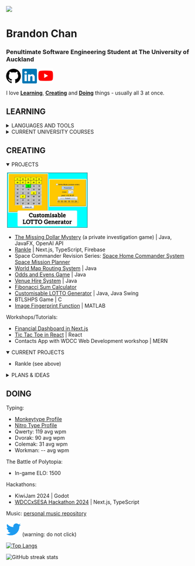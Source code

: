 <img src='https://media.licdn.com/dms/image/v2/D5616AQFViyCcQzqvVw/profile-displaybackgroundimage-shrink_350_1400/profile-displaybackgroundimage-shrink_350_1400/0/1730970055857?e=1745452800&v=beta&t=ZZvNXbHcdw6gREoquQVTjgY9pcHfQCVBfpETrCksMU8'>

# Brandon Chan
### Penultimate Software Engineering Student at The University of Auckland

[<img src='https://raw.githubusercontent.com/CLorant/readme-social-icons/main/large/filled/github.svg' alt='github' height='40'>](https://github.com/br-Chan)
[<img src="https://raw.githubusercontent.com/CLorant/readme-social-icons/main/large/filled/linkedin.svg" alt='linkedin' height='40' />](https://www.linkedin.com/in/brandon-sh-chan/)
[<img src="https://raw.githubusercontent.com/CLorant/readme-social-icons/main/large/filled/youtube.svg" alt='youtube' height='40' />](https://www.youtube.com/@br-Chan-g5l)

I love [**Learning**](#learning), [**Creating**](#creating) and [**Doing**](#doing) things - usually all 3 at once.

## LEARNING
<details>
<summary>LANGUAGES AND TOOLS</summary>

  | Learned       | Learning                  |
  | ------------- |:-------------------------:|
  | Java          | Everything on the left :) |
  | C/C++         | Vue                       |
  | MATLAB        | SQL                       |
  | JavaScript    |       |
  | TypeScript    |       |
  | React         |       |
  | Next.js       |       |
  | Tailwind CSS  |       |
  | Angular       |       |
  | Firebase      |       |

</details>
<details>
<summary>CURRENT UNIVERSITY COURSES</summary>

- ENGGEN 303 | Innovation and Business Cases
- SOFTENG 351 | Fundamentals of Database Systems
- SOFTENG 370 | Operating Systems
- SOFTENG 373 | Computer Graphics and Image Processing
</details>

## CREATING
<details open>
<summary>PROJECTS</summary>

[<img src='https://github.com/br-Chan/br-Chan/blob/main/CustomisableLOTTOGenerator.jpg' alt='CustomisableLOTTOGenerator' height='150'>](https://github.com/br-Chan/Customisable-LOTTO-Generator "GUI Java application to randomly generate personalised Lottery numbers")
  - [The Missing Dollar Mystery](https://github.com/br-Chan/Missing-Dollar-Mystery-with-GPT) (a private investigation game) | Java, JavaFX, OpenAI API
  - [Rankle](https://github.com/br-Chan/Rankle) | Next.js, TypeScript, Firebase
  - Space Commander Revision Series: [Space Home Commander System](https://github.com/br-Chan/Space-Home-Commander-System) [Space Mission Planner](https://github.com/br-Chan/Space-Mission-Planner)
  - [World Map Routing System](https://github.com/br-Chan/World-Map-Routing-System) | Java
  - [Odds and Evens Game](https://github.com/br-Chan/OddsAndEvens-Game-with-AI) | Java
  - [Venue Hire System](https://github.com/br-Chan/Venue-Hire-System) | Java
  - [Fibonacci Sum Calculator](https://github.com/br-Chan/FibonacciSum-SE282-2024 "CLI application for Assignment 2 of SOFTENG 282 - Software Engineering Theory")
  - [Customisable LOTTO Generator](https://github.com/br-Chan/Customisable-LOTTO-Generator "GUI Java application to randomly generate personalised Lottery numbers") | Java, Java Swing
  - BTLSHPS Game | C
  - [Image Fingerprint Function](https://github.com/br-Chan/Image-Fingerprinting-Function "Compares the similarity of images") | MATLAB
  
  Workshops/Tutorials:
  - [Financial Dashboard in Next.js](https://github.com/br-Chan/Financial-Dashboard-Next.js "A simplified financial dashboard full-stack web application")
  - [Tic Tac Toe in React](https://github.com/br-Chan/TicTacToe-React "Tic Tac Toe with turn rewinding") | React
  - Contacts App with WDCC Web Development workshop | MERN
  
</details>
<details open>
<summary>CURRENT PROJECTS</summary>

  - Rankle (see above)
  
</details>
<details>
<summary>PLANS & IDEAS</summary>

  - "Jabberwockle" - Wordle, but the word to guess has some of its letters swapped out
  - Personal website to build an interactive version of this page
  - [Task Time](https://github.com/br-Chan/Task-Time "Currently learning the tools and skills needed for this project") | Next.js
  
  
  Random project ideas:
  - ~~Web app (JavaScript): NYT Game Ranker - takes the NYT game stats (e.g. Wordle, Mini, Strands,...) and calculates your rank~~ **Now a current project!**
  - Web app: Interactive Königsberg Bridges Map - build your own bridges and try solve it
  - Java/C/other: Adjective orderer - automatically sorts a list of adjectives in the proper order based on their type (quantity, size, age, shape, colour, etc)
  - Web app: Pokemon but you catch days of the year instead - can only 'catch' today's date, and you win once you get all 366 days (can add a countdown timer, friends/trading system, etc)
  - Java: Random trolley problem generator
  - Spotify random song recommender - a way to use the Spotify Web API
</details>

## DOING

Typing:
- [Monkeytype Profile](https://monkeytype.com/profile/DvorakTurkey)
- [Nitro Type Profile](https://www.nitrotype.com/racer/allors4612)
- Qwerty: 119 avg wpm
- Dvorak: 90 avg wpm
- Colemak: 31 avg wpm
- Workman: -- avg wpm

The Battle of Polytopia:
- In-game ELO: 1500

Hackathons:
- KiwiJam 2024 | Godot
- [WDCCxSESA Hackathon 2024](https://github.com/ExceptionHandlersUOA/SpaceshipCrewGame) | Next.js, TypeScript

Music: [personal music repository](https://github.com/br-Chan/Personal-Music-Box)

[<img src="https://raw.githubusercontent.com/CLorant/readme-social-icons/main/large/filled/twitter.svg" alt='twitter' height='40' />](https://www.youtube.com/watch?v=xvFZjo5PgG0) (warning: do not click)

[![Top Langs](https://github-readme-stats.vercel.app/api/top-langs/?username=br-Chan&layout=compact)](https://github.com/anuraghazra/github-readme-stats)

![GitHub streak stats](https://streak-stats.demolab.com/?user=br-Chan)  

